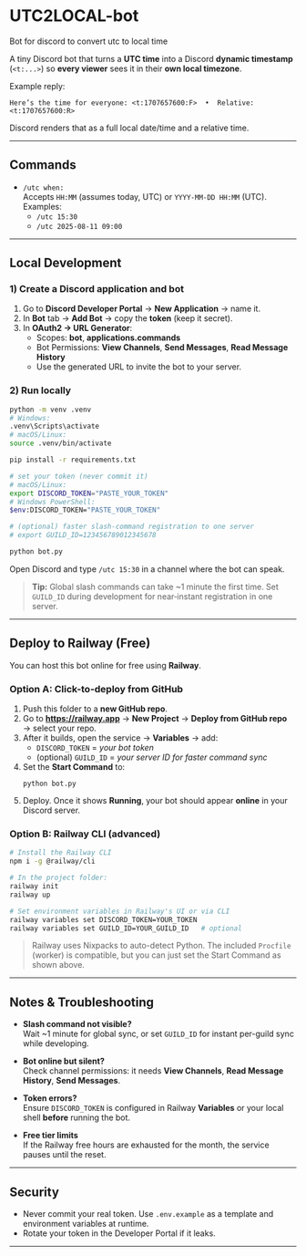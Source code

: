 # UTC2LOCAL-bot
Bot for discord to convert utc to local time

A tiny Discord bot that turns a **UTC time** into a Discord **dynamic timestamp** (`<t:...>`) so **every viewer** sees it in their **own local timezone**.

Example reply:
```
Here’s the time for everyone: <t:1707657600:F>  •  Relative: <t:1707657600:R>
```
Discord renders that as a full local date/time and a relative time.

---

## Commands

- `/utc when:`  
  Accepts `HH:MM` (assumes today, UTC) or `YYYY-MM-DD HH:MM` (UTC).  
  Examples:
  - `/utc 15:30`
  - `/utc 2025-08-11 09:00`

---

## Local Development

### 1) Create a Discord application and bot
1. Go to **Discord Developer Portal** → **New Application** → name it.
2. In **Bot** tab → **Add Bot** → copy the **token** (keep it secret).
3. In **OAuth2 → URL Generator**:
   - Scopes: **bot**, **applications.commands**
   - Bot Permissions: **View Channels**, **Send Messages**, **Read Message History**
   - Use the generated URL to invite the bot to your server.

### 2) Run locally
```bash
python -m venv .venv
# Windows:
.venv\Scripts\activate
# macOS/Linux:
source .venv/bin/activate

pip install -r requirements.txt

# set your token (never commit it)
# macOS/Linux:
export DISCORD_TOKEN="PASTE_YOUR_TOKEN"
# Windows PowerShell:
$env:DISCORD_TOKEN="PASTE_YOUR_TOKEN"

# (optional) faster slash-command registration to one server
# export GUILD_ID=123456789012345678

python bot.py
```

Open Discord and type `/utc 15:30` in a channel where the bot can speak.

> **Tip:** Global slash commands can take ~1 minute the first time. Set `GUILD_ID` during development for near‑instant registration in one server.

---

## Deploy to Railway (Free)

You can host this bot online for free using **Railway**.

### Option A: Click-to-deploy from GitHub
1. Push this folder to a **new GitHub repo**.
2. Go to **https://railway.app** → **New Project** → **Deploy from GitHub repo** → select your repo.
3. After it builds, open the service → **Variables** → add:
   - `DISCORD_TOKEN` = *your bot token*
   - (optional) `GUILD_ID` = *your server ID for faster command sync*
4. Set the **Start Command** to:
   ```
   python bot.py
   ```
5. Deploy. Once it shows **Running**, your bot should appear **online** in your Discord server.

### Option B: Railway CLI (advanced)
```bash
# Install the Railway CLI
npm i -g @railway/cli

# In the project folder:
railway init
railway up

# Set environment variables in Railway's UI or via CLI
railway variables set DISCORD_TOKEN=YOUR_TOKEN
railway variables set GUILD_ID=YOUR_GUILD_ID   # optional
```

> Railway uses Nixpacks to auto-detect Python. The included `Procfile` (worker) is compatible, but you can just set the Start Command as shown above.

---

## Notes & Troubleshooting

- **Slash command not visible?**  
  Wait ~1 minute for global sync, or set `GUILD_ID` for instant per-guild sync while developing.

- **Bot online but silent?**  
  Check channel permissions: it needs **View Channels**, **Read Message History**, **Send Messages**.

- **Token errors?**  
  Ensure `DISCORD_TOKEN` is configured in Railway **Variables** or your local shell **before** running the bot.

- **Free tier limits**  
  If the Railway free hours are exhausted for the month, the service pauses until the reset.

---

## Security

- Never commit your real token. Use `.env.example` as a template and environment variables at runtime.
- Rotate your token in the Developer Portal if it leaks.

---
